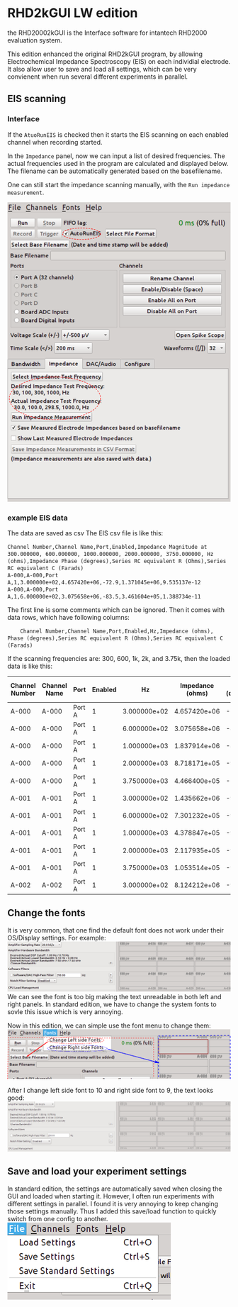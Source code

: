 RHD2kGUI LW edition
========
the RHD20002kGUI is the Interface software for intantech RHD2000 evaluation system.

This edition enhanced the original RHD2kGUI program, by allowing Electrochemical Impedance Spectroscopy (EIS) on each individial electrode. It also allow user to save and load all settings, which can be very convienent when run several different experiments in parallel.

## EIS scanning
### Interface
If the `AtuoRunEIS` is checked then it starts the EIS scanning on each enabled channel when recording started.

In the `Impedance` panel, now we can input a list of desired frequencies. The actual frequencies used in the program are calculated and displayed below. The filename can be automatically generated based on the basefilename.

One can still start the impedance scanning manually, with the `Run impedance measurement`.

![eisdiag](doc/EISfeatures.png)

### example EIS data
The data are saved as csv
The EIS csv file is like this:
```
Channel Number,Channel Name,Port,Enabled,Impedance Magnitude at  300.000000, 600.000000, 1000.000000, 2000.000000, 3750.000000, Hz (ohms),Impedance Phase (degrees),Series RC equivalent R (Ohms),Series RC equivalent C (Farads)
A-000,A-000,Port A,1,3.000000e+02,4.657420e+06,-72.9,1.371045e+06,9.535137e-12
A-000,A-000,Port A,1,6.000000e+02,3.075658e+06,-83.5,3.461604e+05,1.388734e-11
```
The first line is some comments which can be ignored. Then it comes with data rows, which have following columns: 
```
    Channel Number,Channel Name,Port,Enabled,Hz,Impedance (ohms), Phase (degrees),Series RC equivalent R (Ohms),Series RC equivalent C (Farads)
```

If the scanning frequencies are: 300, 600, 1k, 2k, and 3.75k, then the loaded data is like this:

| Channel Number | Channel Name | Port   | Enabled | Hz           | Impedance (ohms) | Phase (degrees) | Series RC equivalent R (Ohms) | Series RC equivalent C (Farads) |
|----------------|--------------|--------|---------|--------------|------------------|-----------------|-------------------------------|---------------------------------|
| A-000          | A-000        | Port A | 1       | 3.000000e+02 | 4.657420e+06     | -72.9           | 1.371045e+06                  | 9.535137e-12                    |
| A-000          | A-000        | Port A | 1       | 6.000000e+02 | 3.075658e+06     | -83.5           | 3.461604e+05                  | 1.388734e-11                    |
| A-000          | A-000        | Port A | 1       | 1.000000e+03 | 1.837914e+06     | -87.4           | 8.377171e+04                  | 2.311613e-11                    |
| A-000          | A-000        | Port A | 1       | 2.000000e+03 | 8.718171e+05     | -97.8           | -1.186152e+05                 | 4.913837e-11                    |
| A-000          | A-000        | Port A | 1       | 3.750000e+03 | 4.466400e+05     | -109.0          | -1.454549e+05                 | 1.005024e-10                    |
| A-001          | A-001        | Port A | 1       | 3.000000e+02 | 1.435662e+06     | -95.0           | -1.254829e+05                 | 2.967577e-11                    |
| A-001          | A-001        | Port A | 1       | 6.000000e+02 | 7.301232e+05     | -93.3           | -4.203666e+04                 | 5.822557e-11                    |
| A-001          | A-001        | Port A | 1       | 1.000000e+03 | 4.378847e+05     | -94.4           | -3.384901e+04                 | 9.721438e-11                    |
| A-001          | A-001        | Port A | 1       | 2.000000e+03 | 2.117935e+05     | -96.8           | -2.496076e+04                 | 2.017964e-10                    |
| A-001          | A-001        | Port A | 1       | 3.750000e+03 | 1.053514e+05     | -96.2           | -1.130027e+04                 | 4.051925e-10                    |
| A-002          | A-002        | Port A | 1       | 3.000000e+02 | 8.124212e+06     | -91.6           | -2.254001e+05                 | 5.226065e-12                    |

## Change the fonts
It is very common, that one find the default font does not work under their OS/Display settings. For example: ![beforefontchange](doc/before_changefont.png) We can see the font is too big making the text unreadable in both left and right panels. 
In standard edition, we have to change the system fonts to sovle this issue which is very annoying.

Now in this edition, we can simple use the font menu to change them: ![fontmenu](doc/changefontsv0.png)

After I change left side font to 10 and right side font to 9, the text looks good: ![afterfontchange](doc/after_changefont.png)

## Save and load your experiment settings
In standard edition, the settings are automatically saved when closing the GUI and loaded when starting it. However, I often run experiments with different settings in parallel. I found it is very annoying to keep changing those settings manually. Thus I added this save/load function to quickly switch from one config to another.
![configsaveload](doc/saveandloadsettings.png)

